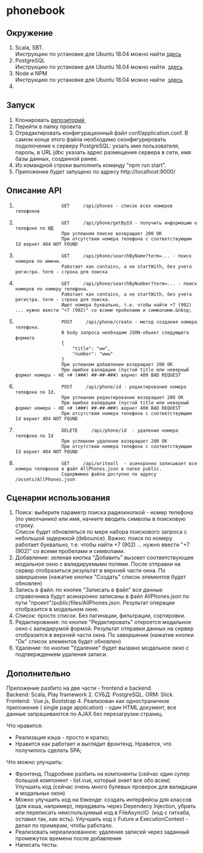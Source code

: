 # phonebook

Окружение
---------

1.  Scala, SBT.  
    Инструкцию по установке для Ubuntu 18.04 можно найти [здесь](http://www.codebind.com/linux-tutorials/install-scala-sbt-java-ubuntu-18-04-lts-linux/)
2.  PostgreSQL  
    Инструкцию по установке для Ubuntu 18.04 можно найти  [здесь](https://hostadvice.com/how-to/how-to-install-postgresql-database-server-on-ubuntu-18-04/) 
3.  Node и NPM  
    Инструкцию по установке для Ubuntu 18.04 можно найти  [здесь](https://linuxize.com/post/how-to-install-node-js-on-ubuntu-18.04/)
4.    
     

Запуск
------

1.  Клонировать [репозиторий ](https://github.com/fktrcttd/phonebook.git)
2.  Перейти в папку проекта
3.  Отредактировать конфигурационный файл conf/application.conf. В самом конце этого файла необходимо сконфигурировать подключение к серверу PostgreSQL: укзать имя пользователя, пароль, в URL jdbc указать адрес размещения сервера в сети, имя базы данных, созданной ранее. 
4.  Из командной строки выполнить команду "npm run start". 
5.  Приложение будет запущено по адресу http://localhost:9000/

Описание API
------------

1.                      GET     /api/phones - список всех номеров телефонов
                    
    
2.                      GET     /api/phone/getById - получить информацию о телефоне по ИД
                        При успешном поиске возвращает 200 ОК
                        При отсутствии номера телефона с соответствующим Id вернет 404 NOT FOUND
                    
    
3.                      GET     /api/phone/searchByName?term=... - поиск номеров по имени.
                        Работает как contains, а не startWith, без учета регистра. term - строка для поиска
                    
    
4.                      GET     /api/phone/searchByNumber?term=... - поиск номеров по номеру телефона.
                        Работает как contains, а не startWith, без учета регистра. term - строка для поиска.
                        Ищет номера буквально, т.е. чтобы найти +7 (902) ... нужно ввести "+7 (902)" со всеми пробелами и символами.&nbsp;
                    
    
5.                      POST     /api/phone/create - метод создания номера телефона.
                        В body запроса необходим JSON-объект следующего формата
                        {
                            "title": "ww",
                            "number": "www"
                        }
                        При успешном добавлении возвращает 200 ОК
                        При ошибке валидации (пустой title или неверный формат номера - НЕ +# (###) ##-##-###) вернет 400 BAD REQUEST
                    
    
6.                      POST     /api/phone/id - редактирование номера телефона по Id. 
                        При успешном редактировании возвращает 200 ОК
                        При ошибке валидации (пустой title или неверный формат номера - НЕ +# (###) ##-##-###) вернет 400 BAD REQUEST
                        При отсутствии номера телефона с соответствующим Id вернет 404 NOT FOUND
                    
    
7.                      DELETE     /api/phone/id  - удаление номера телефона по Id
                        При успешном удалении возвращает 200 ОК
                        При отсутствии номера телефона с соответствующим Id вернет 404 NOT FOUND
                    
    
8.                      GET     /api/writeall  - асинхронно записывает все номера телефонов в файл AllPhones.json в папке public. 
                        Содержимое файла доступно по адресу /assets/AllPhones.json
                    
    

Сценарии использования
----------------------

1.  Поиск: выберите параметр поиска радиокнопкой - номер телефона (по умолчанию) или имя, начните вводить символы в поисковую строку.  
    Список будет обновляться по мере набора поискового запроса с небольшой задержкой (debounce). Важно: поиск по номеру работает буквально, т.е. чтобы найти +7 (902) ... нужно ввести "+7 (902)" со всеми пробелами и символами. 
2.  Добавление: зеленая кнопка "Добавить" вызовет соответствующее модальное окно с валидируемыми полями. После отправки на сервер отобразиться результат в верхней части окна. По завершении (нажатие кнопки "Создать" список элементов будет обновлен)
3.  Запись в файл: по кнопке "Записать в файл" все данные справочника будут асинхронно записаны в файл AllPhones.json по пути "проект"/public/files/AllPhones.json. Результат операции отобразится в модальном окне. 
4.  Список: просто список. Без пагинации, фильтрации, сортировки. 
5.  Редактирование: по кнопке "Редактировать" откроется модальное окно с валидирумой формой. Результат отправки данных на сервер отобразится в верхней части окна. По завершении (нажатие кнопки "Ок" список элементов будет обновлен)
6.  Удаление: по кнопке "Удаление" будет вызвано модальное окно с подтверждением удаления записи. 

Дополнительно
-------------

Приложение разбито на две части - frontend и backend.  
Backend: Scala, Play framework 2. СУБД: PostgreSQL. ORM: Slick.   
Frontend:  Vue.js, Bootstrap 4. Реализован как одностраничное приложение ( single page application) - один HTML документ, все данные запрашиваются по AJAX без перезагрузки страниц.   
  
Что нравится: 

*   Реализация кэша - просто и кратко;
*   Нравится как работает и выглядит фронтенд. Нравится, что получилось сделать SPA;

  
Что можно улучшить: 

*   Фронтенд. Подробнее разбить на компоненты (сейчас один супер большой компонент - list.vue, который знает все обо всем)  
    Улучшить код (сейчас очень много булевых проверок для валидации и модальных окон)
*   Можно улучшить код на бэкенде: создать интерфейсы для классов (для кэша, например), передавать через Dependecy Injection, убрать или переписать неиспользуемый код в FileAsyncIO  (код с гитхаба, оставил так, как есть). Улучшить код с Future и ExecutionContext - делал по примерам, чтобы работало. 
*   Реализовать нереализованное: удаление записей через заданный промежуток времени после добавления 
*   Написать тесты.
